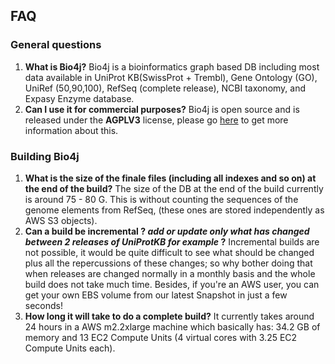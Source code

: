 ## FAQ

### General questions

1. **What is Bio4j?** Bio4j is a bioinformatics graph based DB including most data available in UniProt KB(SwissProt + Trembl), Gene Ontology (GO), UniRef (50,90,100), RefSeq (complete release), NCBI taxonomy, and Expasy Enzyme database.
2. **Can I use it for commercial purposes?**
Bio4j is open source and is released under the **AGPLV3** license, please go [here](http://www.gnu.org/licenses/agpl.html) to get more information about this.

### Building Bio4j

1. **What is the size of the finale files (including all indexes and so on) at the end of the build?** The size of the DB at the end of the build currently is around 75 - 80 G. This is without counting the sequences of the genome elements from RefSeq, (these ones are stored independently as AWS S3 objects). 
2. **Can a build be incremental ? _add or update only what has changed between 2 releases of UniProtKB for example_ ?** Incremental builds are not possible, it would be quite difficult to see what should be changed plus all the repercussions of these changes; so why bother doing that when releases are changed normally in a monthly basis and the whole build does not take much time. Besides, if you're an AWS user, you can get your own EBS volume from our latest Snapshot in just a few seconds!
3. **How long it will take to do a complete build?** It currently takes around 24 hours in a AWS m2.2xlarge machine which basically has: 34.2 GB of memory and 13 EC2 Compute Units (4 virtual cores with 3.25 EC2 Compute Units each).
